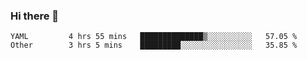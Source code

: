 ### Hi there 👋

<!--
**yeya24/yeya24** is a ✨ _special_ ✨ repository because its `README.md` (this file) appears on your GitHub profile.

Here are some ideas to get you started:

- 🔭 I’m currently working on ...
- 🌱 I’m currently learning ...
- 👯 I’m looking to collaborate on ...
- 🤔 I’m looking for help with ...
- 💬 Ask me about ...
- 📫 How to reach me: ...
- 😄 Pronouns: ...
- ⚡ Fun fact: ...
-->

<!--START_SECTION:waka-->

```text
YAML         4 hrs 55 mins   ██████████████▒░░░░░░░░░░   57.05 %
Other        3 hrs 5 mins    █████████░░░░░░░░░░░░░░░░   35.85 %
```

<!--END_SECTION:waka-->
